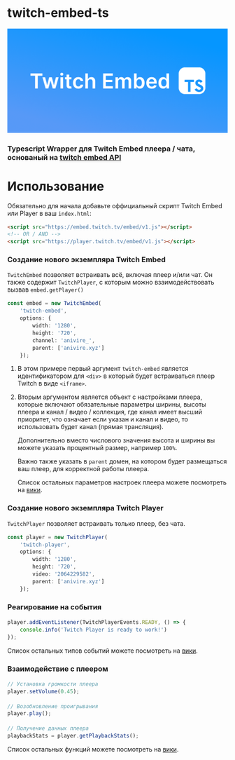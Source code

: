 # twitch-embed-ts

![Logo](logo.png)

### Typescript Wrapper для Twitch Embed плеера / чата, основаный на [twitch embed API](https://dev.twitch.tv/docs/embed/)

# Использование
Обязательно для начала добавьте оффициальный скрипт Twitch Embed или Player в ваш `index.html`:
```html
<script src="https://embed.twitch.tv/embed/v1.js"></script>
<!-- OR / AND -->
<script src="https://player.twitch.tv/embed/v1.js"></script>
```

### Создание нового экземпляра Twitch Embed

`TwitchEmbed` позволяет встраивать всё, включая плеер и/или чат. Он также содержит `TwitchPlayer`, с которым можно взаимодействовать вызвав `embed.getPlayer()`

```ts
const embed = new TwitchEmbed(
    'twitch-embed', 
    options: {
        width: '1280',
        height: '720',
        channel: 'anivire_',
        parent: ['anivire.xyz']
    });
```

1. В этом примере первый аргумент `twitch-embed` является идентификатором для `<div>` в который будет встраиваться плеер Twitch в виде `<iframe>`. 

2. Вторым аргументом является объект с настройками плеера, которые включают обязательные параметры ширины, высоты плеера и канал / видео / коллекция, где канал имеет высший приоритет, что означает если указан и канал и видео, то использовать будет канал (прямая трансляция). 

    Дополнительно вместо числового значения высота и ширины вы можете указать процентный размер, например `100%`.

    Важно также указать в `parent` домен, на котором будет размещаться ваш плеер, для корректной работы плеера.

    Список остальных параметров настроек плеера можете посмотреть на [вики](#).


### Создание нового экземпляра Twitch Player

`TwitchPlayer` позволяет встраивать только плеер, без чата.

```ts
const player = new TwitchPlayer(
    'twitch-player', 
    options: {
        width: '1280',
        height: '720',
        video: '2064229582',
        parent: ['anivire.xyz']
    });
```

### Реагирование на события

```ts
player.addEventListener(TwitchPlayerEvents.READY, () => {
    console.info('Twitch Player is ready to work!')
});
```

Список остальных типов событий можете посмотреть на [вики](#).

### Взаимодействие с плеером

```ts
// Установка громкости плеера
player.setVolume(0.45);

// Возобновление проигрывания
player.play();

// Получение данных плеера
playbackStats = player.getPlaybackStats();
```

Список остальных функций можете посмотреть на [вики](#).
